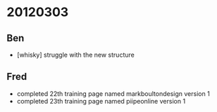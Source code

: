 # 20120303

## Ben
- [whisky] struggle with the new structure



## Fred
- completed 22th training page named markboultondesign version 1
- completed 23th training page named piipeonline version 1